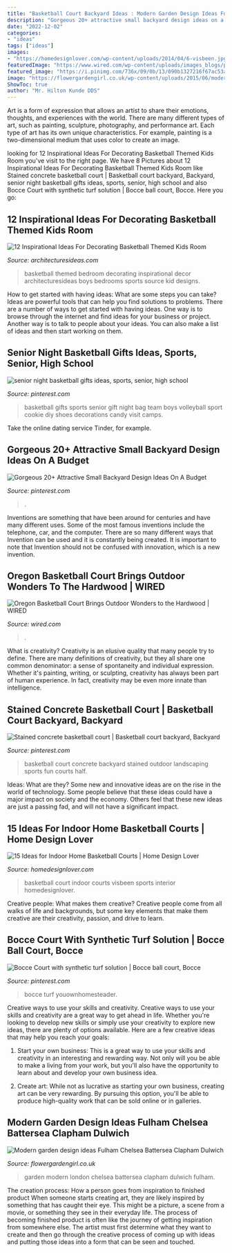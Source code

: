 ```yaml
---
title: "Basketball Court Backyard Ideas : Modern Garden Design Ideas Fulham Chelsea Battersea Clapham Dulwich"
description: "Gorgeous 20+ attractive small backyard design ideas on a budget"
date: "2022-12-02"
categories:
- "ideas"
tags: ["ideas"]
images:
- "https://homedesignlover.com/wp-content/uploads/2014/04/6-visbeen.jpg"
featuredImage: "https://www.wired.com/wp-content/uploads/images_blogs/playbook/2010/11/oregon-floor.jpg"
featured_image: "https://i.pinimg.com/736x/09/0b/13/090b1327216f67ac53ac8717f4dca6fc.jpg"
image: "https://flowergardengirl.co.uk/wp-content/uploads/2015/06/modern-garden-design-ideas-fulham-chelsea-battersea-clapham-dulwich-london.jpg"
ShowToc: true
author: "Mr. Hilton Kunde DDS"
---
```



Art is a form of expression that allows an artist to share their emotions, thoughts, and experiences with the world. There are many different types of art, such as painting, sculpture, photography, and performance art. Each type of art has its own unique characteristics. For example, painting is a two-dimensional medium that uses color to create an image.

	

		
looking for 12 Inspirational Ideas For Decorating Basketball Themed Kids Room you've visit to the right page. We have 8 Pictures about 12 Inspirational Ideas For Decorating Basketball Themed Kids Room like Stained concrete basketball court | Basketball court backyard, Backyard, senior night basketball gifts ideas, sports, senior, high school and also Bocce Court with synthetic turf solution | Bocce ball court, Bocce. Here you go:
		
    
## 12 Inspirational Ideas For Decorating Basketball Themed Kids Room

<img loading=lazy src="http://architecturesideas.com/wp-content/uploads/2017/06/1-12.jpg" onerror="this.onerror=null;this.src='https://tse4.mm.bing.net/th?id=OIP.lj8H1B5ZpH0pffVV2rgf1wHaE9&amp;pid=15.1';" alt="12 Inspirational Ideas For Decorating Basketball Themed Kids Room">

_Source: architecturesideas.com_

>basketball themed bedroom decorating inspirational decor architecturesideas boys bedrooms sports source kid designs. 

	

How to get started with having ideas: What are some steps you can take?
Ideas are powerful tools that can help you find solutions to problems. There are a number of ways to get started with having ideas. One way is to browse through the internet and find ideas for your business or project. Another way is to talk to people about your ideas. You can also make a list of ideas and then start working on them.

    
## Senior Night Basketball Gifts Ideas, Sports, Senior, High School

<img loading=lazy src="https://i.pinimg.com/736x/1e/26/45/1e2645f197639ed4a37af167bfe89b40.jpg" onerror="this.onerror=null;this.src='https://tse2.mm.bing.net/th?id=OIP.OI5iB83zd2qoJ6aQns0ddQHaFj&amp;pid=15.1';" alt="senior night basketball gifts ideas, sports, senior, high school">

_Source: pinterest.com_

>basketball gifts sports senior gift night bag team boys volleyball sport cookie diy shoes decorations candy visit camps. 

	

Take the online dating service Tinder, for example.

    
## Gorgeous 20+ Attractive Small Backyard Design Ideas On A Budget

<img loading=lazy src="https://i.pinimg.com/736x/09/0b/13/090b1327216f67ac53ac8717f4dca6fc.jpg" onerror="this.onerror=null;this.src='https://tse1.mm.bing.net/th?id=OIP.y4JhPprobxtJyR7__TTm6AHaJ5&amp;pid=15.1';" alt="Gorgeous 20+ Attractive Small Backyard Design Ideas On A Budget">

_Source: pinterest.com_

>. 

	

Inventions are something that have been around for centuries and have many different uses. Some of the most famous inventions include the telephone, car, and the computer. There are so many different ways that Invention can be used and it is constantly being created. It is important to note that Invention should not be confused with innovation, which is a new invention.

    
## Oregon Basketball Court Brings Outdoor Wonders To The Hardwood | WIRED

<img loading=lazy src="https://www.wired.com/wp-content/uploads/images_blogs/playbook/2010/11/oregon-floor.jpg" onerror="this.onerror=null;this.src='https://tse3.mm.bing.net/th?id=OIP.jZhQ1R6qBPlslEVe7kzlZwHaED&amp;pid=15.1';" alt="Oregon Basketball Court Brings Outdoor Wonders to the Hardwood | WIRED">

_Source: wired.com_

>. 

	

What is creativity?
Creativity is an elusive quality that many people try to define. There are many definitions of creativity, but they all share one common denominator: a sense of spontaneity and individual expression. Whether it's painting, writing, or sculpting, creativity has always been part of human experience. In fact, creativity may be even more innate than intelligence.

    
## Stained Concrete Basketball Court | Basketball Court Backyard, Backyard

<img loading=lazy src="https://i.pinimg.com/736x/9c/dc/7c/9cdc7c5bf6b77807ff334f14a1fb50d5--backyard-sports-outdoor-fun.jpg" onerror="this.onerror=null;this.src='https://tse4.mm.bing.net/th?id=OIP.o5YkALpuEEQDXTAOsORZEAHaHa&amp;pid=15.1';" alt="Stained concrete basketball court | Basketball court backyard, Backyard">

_Source: pinterest.com_

>basketball court concrete backyard stained outdoor landscaping sports fun courts half. 

	

Ideas: What are they?
Some new and innovative ideas are on the rise in the world of technology. Some people believe that these ideas could have a major impact on society and the economy. Others feel that these new ideas are just a passing fad, and will not have a significant impact.

    
## 15 Ideas For Indoor Home Basketball Courts | Home Design Lover

<img loading=lazy src="https://homedesignlover.com/wp-content/uploads/2014/04/6-visbeen.jpg" onerror="this.onerror=null;this.src='https://tse4.mm.bing.net/th?id=OIP.MmN9DgrIaE6y0aykyVYURgHaEl&amp;pid=15.1';" alt="15 Ideas for Indoor Home Basketball Courts | Home Design Lover">

_Source: homedesignlover.com_

>basketball court indoor courts visbeen sports interior homedesignlover. 

	

Creative people: What makes them creative?
Creative people come from all walks of life and backgrounds, but some key elements that make them creative are their creativity, passion, and drive to learn.

    
## Bocce Court With Synthetic Turf Solution | Bocce Ball Court, Bocce

<img loading=lazy src="https://i.pinimg.com/736x/7f/16/d9/7f16d95d78a95fb58399e98cbc6892cf.jpg" onerror="this.onerror=null;this.src='https://tse2.mm.bing.net/th?id=OIP.wlcdD4r9hGoQMRSZVFSoaQHaJ4&amp;pid=15.1';" alt="Bocce Court with synthetic turf solution | Bocce ball court, Bocce">

_Source: pinterest.com_

>bocce turf youownhomesteader. 

	

Creative ways to use your skills and creativity.
Creative ways to use your skills and creativity are a great way to get ahead in life. Whether you're looking to develop new skills or simply use your creativity to explore new ideas, there are plenty of options available. Here are a few creative ideas that may help you reach your goals:
1. Start your own business: This is a great way to use your skills and creativity in an interesting and rewarding way. Not only will you be able to make a living from your work, but you'll also have the opportunity to learn about and develop your own business idea.

2. Create art: While not as lucrative as starting your own business, creating art can be very rewarding. By pursuing this option, you'll be able to produce high-quality work that can be sold online or in galleries.


    
## Modern Garden Design Ideas Fulham Chelsea Battersea Clapham Dulwich

<img loading=lazy src="https://flowergardengirl.co.uk/wp-content/uploads/2015/06/modern-garden-design-ideas-fulham-chelsea-battersea-clapham-dulwich-london.jpg" onerror="this.onerror=null;this.src='https://tse2.mm.bing.net/th?id=OIP.tuLqee1TM8PhkPhViRtUQwHaJ-&amp;pid=15.1';" alt="Modern garden design ideas Fulham Chelsea Battersea Clapham Dulwich">

_Source: flowergardengirl.co.uk_

>garden modern london chelsea battersea clapham dulwich fulham. 

	

The creation process: How a person goes from inspiration to finished product
When someone starts creating art, they are likely inspired by something that has caught their eye. This might be a picture, a scene from a movie, or something they see in their everyday life. The process of becoming finished product is often like the journey of getting inspiration from somewhere else. The artist must first determine what they want to create and then go through the creative process of coming up with ideas and putting those ideas into a form that can be seen and touched.

